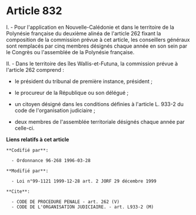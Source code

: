 # Article 832

I. - Pour l'application en Nouvelle-Calédonie et dans le territoire de la Polynésie française du deuxième alinéa de l'article
262 fixant la composition de la commission prévue à cet article, les conseillers généraux sont remplacés par cinq membres
désignés chaque année en son sein par le Congrès ou l'assemblée de la Polynésie française.

II. - Dans le territoire des îles Wallis-et-Futuna, la commission prévue à l'article 262 comprend :

- le président du tribunal de première instance, président ;

- le procureur de la République ou son délégué ;

- un citoyen désigné dans les conditions définies à l'article L. 933-2 du code de l'organisation judiciaire ;

- deux membres de l'assemblée territoriale désignés chaque année par celle-ci.

**Liens relatifs à cet article**

	**Codifié par**:

	  - Ordonnance 96-268 1996-03-28

	**Modifié par**:

	  - Loi n°99-1121 1999-12-28 art. 2 JORF 29 décembre 1999

	**Cite**:

	  - CODE DE PROCEDURE PENALE - art. 262 (V)
	  - CODE DE L'ORGANISATION JUDICIAIRE. - art. L933-2 (M)
